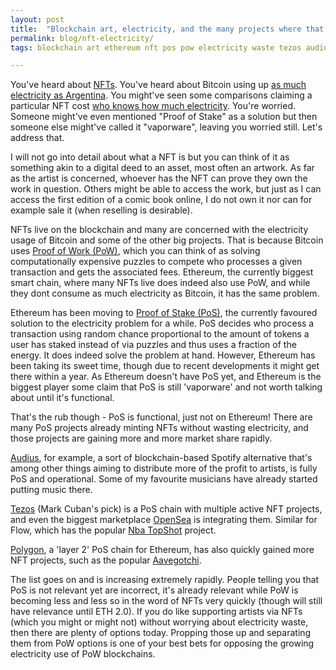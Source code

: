 ```yaml
---
layout: post
title:  "Blockchain art, electricity, and the many projects where that's no longer an issue"
permalink: blog/nft-electricity/
tags: blockchain art ethereum nft pos pow electricity waste tezos audius tokens

---
```


You've heard about [NFTs](https://en.wikipedia.org/wiki/Non-fungible_token). You've heard about Bitcoin using up [as much electricity as Argentina](https://www.bbc.com/news/technology-56012952). You might've seen some comparisons claiming a particular NFT cost [who knows how much electricity](http://cryptoart.wtf/). You're worried. Someone might've even mentioned "Proof of Stake" as a solution but then someone else might've called it "vaporware", leaving you worried still. Let's address that.


I will not go into detail about what a NFT is but you can think of it as something akin to a digital deed to an asset, most often an artwork. As far as the artist is concerned, whoever has the NFT can prove they own the work in question. Others might be able to access the work, but just as I can access the first edition of a comic book online, I do not own it nor can for example sale it (when reselling is desirable).

NFTs live on the blockchain and many are concerned with the electricity usage of Bitcoin and some of the other big projects. That is because Bitcoin uses [Proof of Work (PoW)](https://en.wikipedia.org/wiki/Proof_of_work), which you can think of as solving computationally expensive puzzles to compete who processes a given transaction and gets the associated fees. Ethereum, the currently biggest smart chain, where many NFTs live does indeed also use PoW, and while they dont consume as much electricity as Bitcoin, it has the same problem. 

Ethereum has been moving to [Proof of Stake (PoS)](https://en.wikipedia.org/wiki/Proof_of_stake), the currently favoured solution to the electricity problem for a while. PoS decides who process a transaction using random chance proportional to the amount of tokens a user has staked instead of via puzzles and thus uses a fraction of the energy. It does indeed solve the problem at hand. However, Ethereum has been taking its sweet time, though due to recent developments it might get there within a year. As Ethereum doesn't have PoS yet, and Ethereum is the biggest player some claim that PoS is still 'vaporware' and not worth talking about until it's functional.

That's the rub though - PoS is functional, just not on Ethereum! There are many PoS projects already minting NFTs without wasting electricity, and those projects are gaining more and more market share rapidly. 

[Audius](https://audius.co/), for example, a sort of blockchain-based Spotify alternative that's among other things aiming to distribute more of the profit to artists, is fully PoS and operational. Some of my favourite musicians have already started putting music there.

[Tezos](https://tezos.com/) (Mark Cuban's pick) is a PoS chain with multiple active NFT projects, and even the biggest marketplace [OpenSea](https://opensea.io/) is integrating them. Similar for Flow, which has the popular [Nba TopShot](https://www.nbatopshot.com/) project.

[Polygon](https://matic.network/), a 'layer 2' PoS chain for Ethereum, has also quickly gained more NFT projects, such as the popular [Aavegotchi](https://aavegotchi.com/).

The list goes on and is increasing extremely rapidly. People telling you that PoS is not relevant yet are incorrect, it's already relevant while PoW is becoming less and less so in the word of NFTs very quickly (though will still have relevance until ETH 2.0). If you do like supporting artists via NFTs (which you might or might not) without worrying about electricity waste, then there are plenty of options today. Propping those up and separating them from PoW options is one of your best bets for opposing the growing electricity use of PoW blockchains.